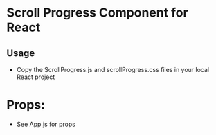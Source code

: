 # Scroll Progress Component for React

## Usage

- Copy the ScrollProgress.js and scrollProgress.css files in your local React project

# Props:

- See App.js for props
